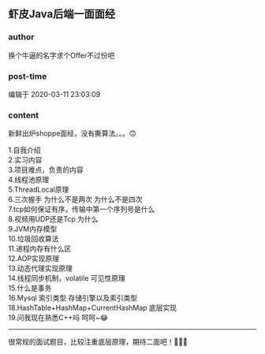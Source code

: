 ## 虾皮Java后端一面面经
### author 
换个牛逼的名字求个Offer不过份吧
### post-time 

编辑于  2020-03-11 23:03:09
### content 
<div class="post-topic-des nc-post-content">
 <p>
  新鲜出炉shoppe面经，没有撕算法。。。🙃
 </p>
 <p>
  1.自我介绍
  <br/>
  2.实习内容
  <br/>
  3.项目难点，负责的内容
  <br/>
  4.线程池原理
  <br/>
  5.ThreadLocal原理
  <br/>
  6.三次握手 为什么不是两次  为什么不是四次
  <br/>
  7.tcp如何保证有序，传输中第一个序列号是什么
  <br/>
  8.视频用UDP还是Tcp 为什么
  <br/>
  9.JVM内存模型
  <br/>
  10.垃圾回收算法
  <br/>
  11.进程内存有什么区
  <br/>
  12.AOP实现原理
  <br/>
  13.动态代理实现原理
  <br/>
  14.线程同步机制，volatile 可见性原理
  <br/>
  15.什么是事务
  <br/>
  16.Mysql 索引类型  存储引擎以及索引类型
  <br/>
  18.HashTable+HashMap+CurrentHashMap 底层实现
  <br/>
  19.问我现在熟悉C++吗 呵呵~😂
 </p>
 <hr/>
 <p>
  很常规的面试题目，比较注重底层原理，期待二面吧！🙏🙏🙏
 </p>
</div>
